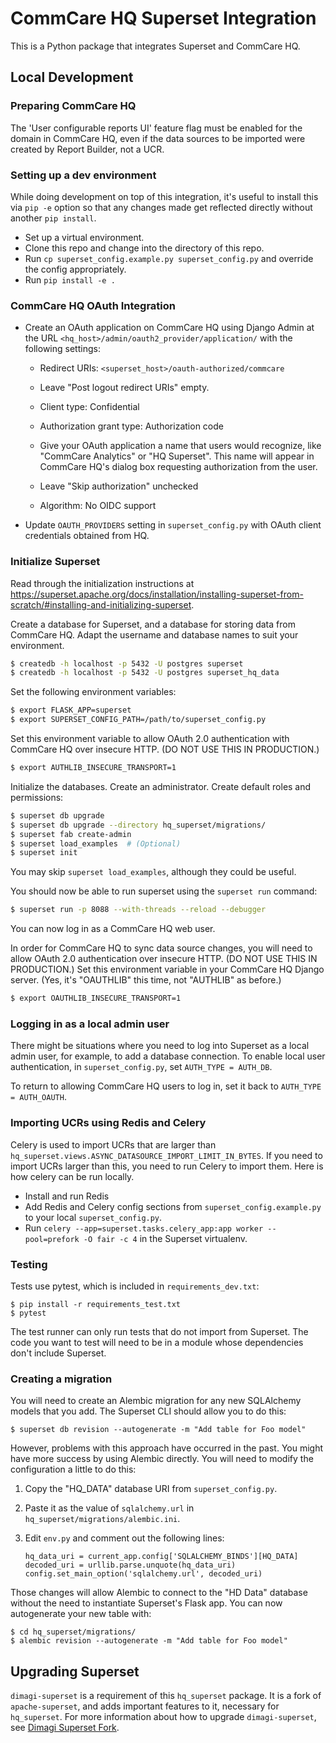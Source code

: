 CommCare HQ Superset Integration
================================

This is a Python package that integrates Superset and CommCare HQ.

Local Development
-----------------

### Preparing CommCare HQ

The 'User configurable reports UI' feature flag must be enabled for the
domain in CommCare HQ, even if the data sources to be imported were
created by Report Builder, not a UCR.


### Setting up a dev environment

While doing development on top of this integration, it's useful to
install this via `pip -e` option so that any changes made get reflected
directly without another `pip install`.

- Set up a virtual environment.
- Clone this repo and change into the directory of this repo.
- Run `cp superset_config.example.py superset_config.py` and override
  the config appropriately.
- Run `pip install -e .`

### CommCare HQ OAuth Integration

- Create an OAuth application on CommCare HQ using Django Admin at the URL
  `<hq_host>/admin/oauth2_provider/application/` with the following settings:

  - Redirect URIs: `<superset_host>/oauth-authorized/commcare`

  - Leave "Post logout redirect URIs" empty.

  - Client type: Confidential

  - Authorization grant type: Authorization code

  - Give your OAuth application a name that users would recognize,
    like "CommCare Analytics" or "HQ Superset". This name will appear
    in CommCare HQ's dialog box requesting authorization from the
    user.

  - Leave "Skip authorization" unchecked

  - Algorithm: No OIDC support

- Update `OAUTH_PROVIDERS` setting in `superset_config.py` with OAuth
  client credentials obtained from HQ.


### Initialize Superset

Read through the initialization instructions at
https://superset.apache.org/docs/installation/installing-superset-from-scratch/#installing-and-initializing-superset.

Create a database for Superset, and a database for storing data from
CommCare HQ. Adapt the username and database names to suit your
environment.
```bash
$ createdb -h localhost -p 5432 -U postgres superset
$ createdb -h localhost -p 5432 -U postgres superset_hq_data
```

Set the following environment variables:
```bash
$ export FLASK_APP=superset
$ export SUPERSET_CONFIG_PATH=/path/to/superset_config.py
```

Set this environment variable to allow OAuth 2.0 authentication with
CommCare HQ over insecure HTTP. (DO NOT USE THIS IN PRODUCTION.)
```bash
$ export AUTHLIB_INSECURE_TRANSPORT=1
```

Initialize the databases. Create an administrator. Create default roles
and permissions:
```bash
$ superset db upgrade
$ superset db upgrade --directory hq_superset/migrations/
$ superset fab create-admin
$ superset load_examples  # (Optional)
$ superset init
```
You may skip `superset load_examples`, although they could be useful.

You should now be able to run superset using the `superset run` command:
```bash
$ superset run -p 8088 --with-threads --reload --debugger
```

You can now log in as a CommCare HQ web user.

In order for CommCare HQ to sync data source changes, you will need to
allow OAuth 2.0 authentication over insecure HTTP. (DO NOT USE THIS IN
PRODUCTION.) Set this environment variable in your CommCare HQ Django
server. (Yes, it's "OAUTHLIB" this time, not "AUTHLIB" as before.)
```bash
$ export OAUTHLIB_INSECURE_TRANSPORT=1
```


### Logging in as a local admin user

There might be situations where you need to log into Superset as a local
admin user, for example, to add a database connection. To enable local
user authentication, in `superset_config.py`, set
`AUTH_TYPE = AUTH_DB`.

To return to allowing CommCare HQ users to log in, set it back to
`AUTH_TYPE = AUTH_OAUTH`.


### Importing UCRs using Redis and Celery

Celery is used to import UCRs that are larger than
`hq_superset.views.ASYNC_DATASOURCE_IMPORT_LIMIT_IN_BYTES`. If you need
to import UCRs larger than this, you need to run Celery to import them.
Here is how celery can be run locally.

- Install and run Redis
- Add Redis and Celery config sections from
  `superset_config.example.py` to your local `superset_config.py`.
- Run
  `celery --app=superset.tasks.celery_app:app worker --pool=prefork -O fair -c 4`
  in the Superset virtualenv.


### Testing

Tests use pytest, which is included in `requirements_dev.txt`:

    $ pip install -r requirements_test.txt
    $ pytest

The test runner can only run tests that do not import from Superset. The
code you want to test will need to be in a module whose dependencies
don't include Superset.


### Creating a migration

You will need to create an Alembic migration for any new SQLAlchemy
models that you add. The Superset CLI should allow you to do this:

```shell
$ superset db revision --autogenerate -m "Add table for Foo model"
```

However, problems with this approach have occurred in the past. You
might have more success by using Alembic directly. You will need to
modify the configuration a little to do this:

1. Copy the "HQ_DATA" database URI from `superset_config.py`.

2. Paste it as the value of `sqlalchemy.url` in
   `hq_superset/migrations/alembic.ini`.

3. Edit `env.py` and comment out the following lines:
   ```
   hq_data_uri = current_app.config['SQLALCHEMY_BINDS'][HQ_DATA]
   decoded_uri = urllib.parse.unquote(hq_data_uri)
   config.set_main_option('sqlalchemy.url', decoded_uri)
   ```

Those changes will allow Alembic to connect to the "HD Data" database
without the need to instantiate Superset's Flask app. You can now
autogenerate your new table with:

```shell
$ cd hq_superset/migrations/
$ alembic revision --autogenerate -m "Add table for Foo model"
```


Upgrading Superset
------------------

`dimagi-superset` is a requirement of this `hq_superset` package. It is
a fork of `apache-superset`, and adds important features to it,
necessary for `hq_superset`. For more information about how to upgrade
`dimagi-superset`, see [Dimagi Superset Fork](apache-superset.md).
